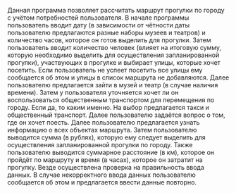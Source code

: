 Данная программа позволяет рассчитать маршрут прогулки по городу с учётом потребностей пользователя. В начале программы пользователь вводит дату (в зависимости от чётности даты пользователю предлагаются разные наборы музеев и театров) и количество часов, которое он готов выделить для прогулки. Затем пользователь вводит количество человек (влияет на итоговую сумму, которую необходимо выделить для осуществления запланированной прогулки), участвующих в прогулке и выбирает улицы, которые хочет посетить. Если пользователь не успеет посетить все улицы ему сообщается об этом и улицы в список маршрута не добавляются. Далее пользователю предлагается зайти в музей и театр (в случае наличия времени). Затем у пользователя уточняется хочет ли он воспользоваться общественным транспортом для перемещения по городу. Если да, то каким именно. На выбор предлагается такси и общественный транспорт. Далее пользователю задаётся вопрос о том, где он хочет поесть. Далее пользователю предлагается узнать информацию о всех объектах маршрута. Затем пользователю выводится сумма (в рублях), которую ему следует выделить для осуществления запланированной прогулки по городу. Также пользователю выводится суммарное расстояние (в км), которое он пройдёт по маршруту и время (в часах), которое он затратит на прогулку.
Везде осуществлена проверка на правильность ввода данных. В случае некорректного ввода данных пользователю сообщается об этом и предлагается ввести данные повторно.
